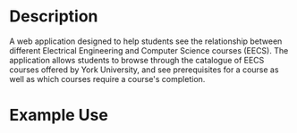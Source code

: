 # Description
A web application designed to help students see the relationship between different Electrical Engineering and Computer Science courses (EECS). The application allows students to browse through the catalogue of EECS courses offered by York University, and see prerequisites for a course as well as which courses require a course's completion.

# Example Use
